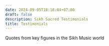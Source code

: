 ```yaml
---
date: 2024-09-05T18:18:04+07:00
draft: false
description: Sikh Sacred Testimonials
title: Testimonials
---
```


<div class="mx-auto max-w-7xl px-6 lg:px-8">
  <div class="mx-auto max-w-2xl ">
    <p class="mt-6 text-lg leading-8 text-gray-300">
      Quotes from key figures in the Sikh Music world
    </p>
  </div>
  <div id='contentPlaceholder'></div>
</div>


<script type="text/javascript">

  document.addEventListener('DOMContentLoaded', async ()=> {
    const contentElement = document.getElementById('contentPlaceholder');
    contentElement.innerHTML="<div class='loadingGraphic'>Loading ...</div>";

    const content = await getContent('testimonials');

    const outputHtmlArr = content.map((el)=>{
      return `<div class="mx-auto max-w-2xl">
        <img src="${el.image}"/>
        <p class="mt-6 text-lg leading-8 text-gray-300">
          ${el.content}
        </p>
        <p class="mt-6 text-lg leading-8 text-gray-300">
          ${el.name}
        </p>
      </div>`
    });

   contentElement.innerHTML = outputHtmlArr.join("");

  });
  </script>
